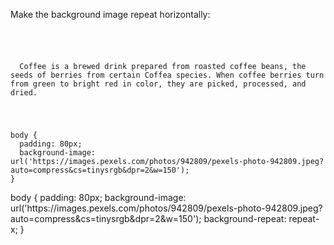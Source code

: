 Make the background image repeat horizontally:

<codeblock language="css" type="exercise" testMode="fixedInput">
<code>
<panel language="html">
<p>
  Coffee is a brewed drink prepared from roasted coffee beans, the seeds of berries from certain Coffea species. When coffee berries turn from green to bright red in color, they are picked, processed, and dried.
</p>
</panel>
<panel language="css">
body {
  padding: 80px;
  background-image: url('https://images.pexels.com/photos/942809/pexels-photo-942809.jpeg?auto=compress&cs=tinysrgb&dpr=2&w=150');
}
</panel>
</code>

<solution>
body {
  padding: 80px;
  background-image: url('https://images.pexels.com/photos/942809/pexels-photo-942809.jpeg?auto=compress&cs=tinysrgb&dpr=2&w=150');
  background-repeat: repeat-x;
}
</solution>
</codeblock>
